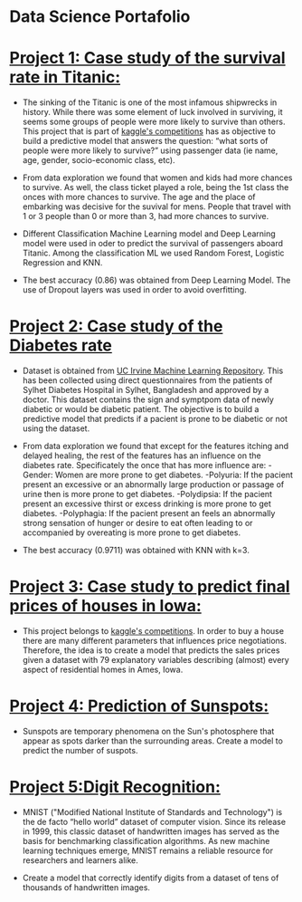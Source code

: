 # Data Science Portafolio

# [Project 1: Case study of the survival rate in Titanic:](https://github.com/lilosa88/Titanic)

- The sinking of the Titanic is one of the most infamous shipwrecks in history. While there was some element of luck involved in surviving, it seems some groups of people were more likely to survive than others. This project that is part of [kaggle's competitions](https://www.kaggle.com/c/titanic/overview) has as objective to build a predictive model that answers the question: “what sorts of people were more likely to survive?” using passenger data (ie name, age, gender, socio-economic class, etc).

- From data exploration we found that women and kids had more chances to survive. As well, the class ticket played a role, being the 1st class the onces with more chances to survive. The age and the place of embarking was decisive for the suvival for mens. People that travel with 1 or 3 people than 0 or more than 3, had more chances to survive.

- Different Classification Machine Learning model and Deep Learning model were used in oder to predict the survival of passengers aboard Titanic. Among the classification ML we used Random Forest, Logistic Regression and KNN.

- The best accuracy (0.86) was obtained from Deep Learning Model. The use of Dropout layers was used in order to avoid overfitting.  


# [Project 2: Case study of the Diabetes rate](https://github.com/lilosa88/Diabetes)

- Dataset is obtained from [UC Irvine Machine Learning Repository](https://archive.ics.uci.edu/ml/datasets/Early+stage+diabetes+risk+prediction+dataset.). This has been collected using direct questionnaires from the patients of Sylhet Diabetes Hospital in Sylhet, Bangladesh and approved by a doctor. This dataset contains the sign and symptpom data of newly diabetic or would be diabetic patient. The objective is to build a predictive model that predicts if a pacient is prone to be diabetic or not using the dataset. 

- From data exploration we found that except for the features itching and delayed healing, the rest of the features has an influence on the diabetes rate. Specificately the once that has more influence are:
-Gender: Women are more prone to get diabetes.
-Polyuria: If the pacient present an excessive or an abnormally large production or passage of urine then is more prone to get diabetes.
-Polydipsia: If the pacient present an excessive thirst or excess drinking is more prone to get diabetes.
-Polyphagia:  If the pacient present an feels an abnormally strong sensation of hunger or desire to eat often leading to or accompanied by overeating is more prone to get diabetes.

- The best accuracy (0.9711) was obtained with KNN with k=3.

# [Project 3: Case study to predict final prices of houses in Iowa:](https://github.com/lilosa88/PricingHouse)

- This project belongs to [kaggle's competitions](https://www.kaggle.com/c/house-prices-advanced-regression-techniques). In order to buy a house there are many different parameters that influences price negotiations. Therefore, the idea is to create a model that predicts the sales prices given a dataset with 79 explanatory variables describing (almost) every aspect of residential homes in Ames, Iowa. 

# [Project 4: Prediction of Sunspots:](https://github.com/lilosa88/Sunspots)
- Sunspots are temporary phenomena on the Sun's photosphere that appear as spots darker than the surrounding areas. Create a model to predict the number of suspots.

# [Project 5:Digit Recognition:](https://github.com/lilosa88/DigitRecognizion)
- MNIST ("Modified National Institute of Standards and Technology") is the de facto “hello world” dataset of computer vision. Since its release in 1999, this classic dataset of handwritten images has served as the basis for benchmarking classification algorithms. As new machine learning techniques emerge, MNIST remains a reliable resource for researchers and learners alike.

- Create a model that correctly identify digits from a dataset of tens of thousands of handwritten images. 
